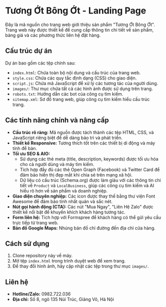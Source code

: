 # Tương Ớt Bông Ớt - Landing Page

Đây là mã nguồn cho trang web giới thiệu sản phẩm "Tương Ớt Bông Ớt". Trang web này được thiết kế để cung cấp thông tin chi tiết về sản phẩm, bảng giá và các phương thức liên hệ đặt hàng.

## Cấu trúc dự án

Dự án bao gồm các tệp chính sau:
- `index.html`: Chứa toàn bộ nội dung và cấu trúc của trang web.
- `style.css`: Chứa các quy tắc định dạng (CSS) cho giao diện.
- `script.js`: Chứa mã JavaScript để xử lý các tương tác của người dùng.
- `images/`: Thư mục chứa tất cả các hình ảnh được sử dụng trên trang.
- `robots.txt`: Hướng dẫn các bot của công cụ tìm kiếm.
- `sitemap.xml`: Sơ đồ trang web, giúp công cụ tìm kiếm hiểu cấu trúc trang.

## Các tính năng chính và nâng cấp

- **Cấu trúc rõ ràng:** Mã nguồn được tách thành các tệp HTML, CSS, và JavaScript riêng biệt để dễ dàng bảo trì và phát triển.
- **Thiết kế Responsive:** Tương thích tốt trên các thiết bị di động và máy tính để bàn.
- **Tối ưu SEO & AIO:**
    - Sử dụng các thẻ meta (title, description, keywords) được tối ưu hóa cho cả người dùng và máy tìm kiếm.
    - Tích hợp đầy đủ các thẻ Open Graph (Facebook) và Twitter Card để đảm bảo hiển thị đẹp mắt khi chia sẻ trên mạng xã hội.
    - Dữ liệu có cấu trúc (Schema.org) được làm giàu với các thông tin chi tiết về `Product` và `LocalBusiness`, giúp các công cụ tìm kiếm và AI hiểu rõ hơn về sản phẩm và doanh nghiệp.
- **Giao diện chuyên nghiệp:** Các icon được thay thế bằng thư viện Font Awesome để đảm bảo tính nhất quán và sắc nét.
- **Nút gọi hành động (CTA):** Các nút "Mua Ngay", "Liên Hệ Zalo" được thiết kế nổi bật để khuyến khích khách hàng tương tác.
- **Form liên hệ:** Tích hợp với Formspree để khách hàng có thể gửi yêu cầu trực tiếp từ trang web.
- **Bản đồ Google Maps:** Nhúng bản đồ chỉ đường đến địa chỉ cửa hàng.

## Cách sử dụng

1.  Clone repository này về máy.
2.  Mở tệp `index.html` trong trình duyệt web để xem trang.
3.  Để thay đổi hình ảnh, hãy cập nhật các tệp trong thư mục `images/`.

## Liên hệ

- **Hotline/Zalo:** 0982.722.036
- **Địa chỉ:** Số 8, ngõ 135 Núi Trúc, Giảng Võ, Hà Nội
